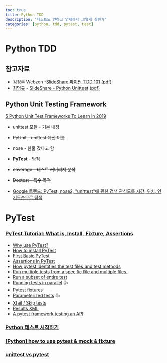 ```yaml
---
toc: true
title: Python TDD
description: "테스트도 안하고 언제까지 그렇게 살텐가"
categories: [python, tdd, pytest, test]
---
```


# Python TDD

## 참고자료

- 김정주 Webzen -[SlideShare 파이썬 TDD 101](https://www.slideshare.net/ssuser163469/tdd-101?from_action=save) [(pdf)](오늘공부.2019.0903.assets\tdd101-150316165839-conversion-gate01.pdf) 
- [최명규](https://www.slideshare.net/bench8704?utm_campaign=profiletracking&utm_medium=sssite&utm_source=ssslideview) - [SlideShare - Python Unittest](https://www.slideshare.net/bench8704/python-unittest?next_slideshow=1) [(pdf)](오늘공부.2019.0903.assets\pythonunittest-141215203459-conversion-gate02.pdf) 

## Python Unit Testing Framework

[5 Python Unit Test Frameworks To Learn In 2019](https://www.analyticsindiamag.com/5-python-unit-test-frameworks-to-learn-in-2019/)

- unittest 모듈 - 기본 내장
- ~~PyUnit - unittest 예전 이름~~
- nose - 한물 갔다고 함
- **PyTest** - 당첨
- ~~coverage - 테스트 커버리지 분석~~
- ~~Doctest - 특수 목적~~

- [Google 트렌드: PyTest, nose2, "unittest"에 관한 검색 관심도를 시간, 위치, 인기도순으로 탐색](https://trends.google.co.kr/trends/explore?date=today%2012-m,today%2012-m,today%2012-m&geo=,,&q=unittest,nose2,PyTest&hl=ko&tz=-540)

# PyTest

### [PyTest Tutorial: What is, Install, Fixture, Assertions](https://www.guru99.com/pytest-tutorial.html)

- [Why use PyTest?](https://www.guru99.com/pytest-tutorial.html#2) 
- [How to install PyTest](https://www.guru99.com/pytest-tutorial.html#3) 
- [First Basic PyTest](https://www.guru99.com/pytest-tutorial.html#4) 
- [Assertions in PyTest](https://www.guru99.com/pytest-tutorial.html#5) 
- [How pytest identifies the test files and test methods](https://www.guru99.com/pytest-tutorial.html#6) 
- [Run multiple tests from a specific file and multiple files.](https://www.guru99.com/pytest-tutorial.html#7) 
- [Run a subset of entire test](https://www.guru99.com/pytest-tutorial.html#8) 
- [Running tests in parallel](https://www.guru99.com/pytest-tutorial.html#9)   :+1:
- [Pytest fixtures](https://www.guru99.com/pytest-tutorial.html#10) 
- [Parameterized tests](https://www.guru99.com/pytest-tutorial.html#11)  :+1:
- [Xfail / Skip tests](https://www.guru99.com/pytest-tutorial.html#12) 
- [Results XML](https://www.guru99.com/pytest-tutorial.html#13) 
- [A pytest framework testing an API](https://www.guru99.com/pytest-tutorial.html#14) 

### [Python 테스트 시작하기](https://www.slideshare.net/hosunglee948/python-52222334)

###  [[Python] how to use pytest & mock & fixture](https://code13.tistory.com/256)

### [unittest vs pytest](https://www.bangseongbeom.com/unittest-vs-pytest.html)

